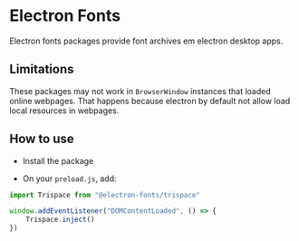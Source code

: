 # Electron Fonts

Electron fonts packages provide font archives em electron desktop apps.

## Limitations

These packages may not work in `BrowserWindow` instances that loaded online webpages. That happens because electron by default not allow load local resources in webpages.

## How to use

* Install the package

* On your `preload.js`, add:

```ts
import Trispace from "@electron-fonts/trispace"

window.addEventListener("DOMContentLoaded", () => {
    Trispace.inject()
})
```
